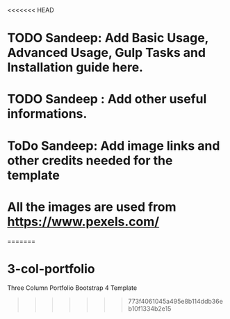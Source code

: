 <<<<<<< HEAD
# TODO Sandeep: Add Basic Usage, Advanced Usage, Gulp Tasks and Installation guide here.


# TODO Sandeep : Add other useful informations.
# ToDo Sandeep: Add image links and other credits needed for the template

# All the images are used from https://www.pexels.com/
=======
# 3-col-portfolio
Three Column Portfolio Bootstrap 4 Template
>>>>>>> 773f4061045a495e8b114ddb36eb10f1334b2e15

